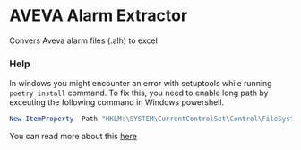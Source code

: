 # AVEVA Alarm Extractor

Convers Aveva alarm files (.alh) to excel



### Help

In windows you might encounter an error with setuptools while running `poetry install` command. To fix this, you need to enable long path by exceuting the following command in Windows powershell.

```powershell
New-ItemProperty -Path "HKLM:\SYSTEM\CurrentControlSet\Control\FileSystem" -Name "LongPathsEnabled" -Value 1 -PropertyType DWORD -Force
```

You can read more about this [here](https://learn.microsoft.com/en-us/windows/win32/fileio/maximum-file-path-limitation?tabs=powershell#enable-long-paths-in-windows-10-version-1607-and-later "Enabling long path in window 10")
